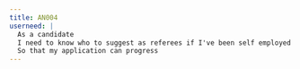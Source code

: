 ```yaml
---
title: AN004
userneed: |
  As a candidate
  I need to know who to suggest as referees if I've been self employed
  So that my application can progress
---
```

